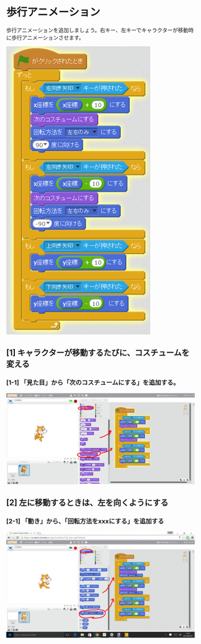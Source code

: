 # 歩行アニメーション

歩行アニメーションを追加しましょう。右キー、左キーでキャラクターが移動時に歩行アニメーションさせます。

![](move_lrtd_a.png)

## [1] キャラクターが移動するたびに、コスチュームを変える

### [1-1] 「見た目」から「次のコスチュームにする」を追加する。
![](move_lrtd_a1.png)


## [2] 左に移動するときは、左を向くようにする

### [2-1] 「動き」から、「回転方法をxxxにする」を追加する
![](move_lrtd_a2.png)

### 